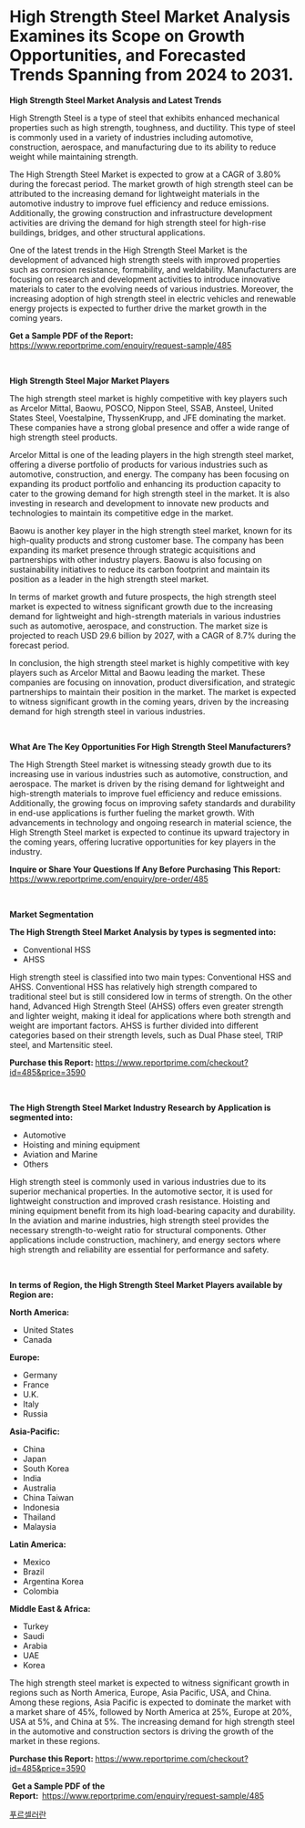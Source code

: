 <p><h1>High Strength Steel Market Analysis Examines its Scope on Growth Opportunities, and Forecasted Trends Spanning from 2024 to 2031.</h1></p><p><strong>High Strength Steel Market Analysis and Latest Trends</strong></p>
<p><p>High Strength Steel is a type of steel that exhibits enhanced mechanical properties such as high strength, toughness, and ductility. This type of steel is commonly used in a variety of industries including automotive, construction, aerospace, and manufacturing due to its ability to reduce weight while maintaining strength.</p><p>The High Strength Steel Market is expected to grow at a CAGR of 3.80% during the forecast period. The market growth of high strength steel can be attributed to the increasing demand for lightweight materials in the automotive industry to improve fuel efficiency and reduce emissions. Additionally, the growing construction and infrastructure development activities are driving the demand for high strength steel for high-rise buildings, bridges, and other structural applications.</p><p>One of the latest trends in the High Strength Steel Market is the development of advanced high strength steels with improved properties such as corrosion resistance, formability, and weldability. Manufacturers are focusing on research and development activities to introduce innovative materials to cater to the evolving needs of various industries. Moreover, the increasing adoption of high strength steel in electric vehicles and renewable energy projects is expected to further drive the market growth in the coming years.</p></p>
<p><strong>Get a Sample PDF of the Report:&nbsp;</strong> <a href="https://www.reportprime.com/enquiry/request-sample/485">https://www.reportprime.com/enquiry/request-sample/485</a></p>
<p>&nbsp;</p>
<p><strong>High Strength Steel Major Market Players</strong></p>
<p><p>The high strength steel market is highly competitive with key players such as Arcelor Mittal, Baowu, POSCO, Nippon Steel, SSAB, Ansteel, United States Steel, Voestalpine, ThyssenKrupp, and JFE dominating the market. These companies have a strong global presence and offer a wide range of high strength steel products.</p><p>Arcelor Mittal is one of the leading players in the high strength steel market, offering a diverse portfolio of products for various industries such as automotive, construction, and energy. The company has been focusing on expanding its product portfolio and enhancing its production capacity to cater to the growing demand for high strength steel in the market. It is also investing in research and development to innovate new products and technologies to maintain its competitive edge in the market.</p><p>Baowu is another key player in the high strength steel market, known for its high-quality products and strong customer base. The company has been expanding its market presence through strategic acquisitions and partnerships with other industry players. Baowu is also focusing on sustainability initiatives to reduce its carbon footprint and maintain its position as a leader in the high strength steel market.</p><p>In terms of market growth and future prospects, the high strength steel market is expected to witness significant growth due to the increasing demand for lightweight and high-strength materials in various industries such as automotive, aerospace, and construction. The market size is projected to reach USD 29.6 billion by 2027, with a CAGR of 8.7% during the forecast period.</p><p>In conclusion, the high strength steel market is highly competitive with key players such as Arcelor Mittal and Baowu leading the market. These companies are focusing on innovation, product diversification, and strategic partnerships to maintain their position in the market. The market is expected to witness significant growth in the coming years, driven by the increasing demand for high strength steel in various industries.</p></p>
<p>&nbsp;</p>
<p><strong>What Are The Key Opportunities For High Strength Steel Manufacturers?</strong></p>
<p><p>The High Strength Steel market is witnessing steady growth due to its increasing use in various industries such as automotive, construction, and aerospace. The market is driven by the rising demand for lightweight and high-strength materials to improve fuel efficiency and reduce emissions. Additionally, the growing focus on improving safety standards and durability in end-use applications is further fueling the market growth. With advancements in technology and ongoing research in material science, the High Strength Steel market is expected to continue its upward trajectory in the coming years, offering lucrative opportunities for key players in the industry.</p></p>
<p><strong>Inquire or Share Your Questions If Any Before Purchasing This Report:</strong> <a href="https://www.reportprime.com/enquiry/pre-order/485">https://www.reportprime.com/enquiry/pre-order/485</a></p>
<p>&nbsp;</p>
<p><strong>Market Segmentation</strong></p>
<p><strong>The High Strength Steel Market Analysis by types is segmented into:</strong></p>
<p><ul><li>Conventional HSS</li><li>AHSS</li></ul></p>
<p><p>High strength steel is classified into two main types: Conventional HSS and AHSS. Conventional HSS has relatively high strength compared to traditional steel but is still considered low in terms of strength. On the other hand, Advanced High Strength Steel (AHSS) offers even greater strength and lighter weight, making it ideal for applications where both strength and weight are important factors. AHSS is further divided into different categories based on their strength levels, such as Dual Phase steel, TRIP steel, and Martensitic steel.</p></p>
<p><strong>Purchase this Report:&nbsp;</strong><a href="https://www.reportprime.com/checkout?id=485&price=3590">https://www.reportprime.com/checkout?id=485&price=3590</a></p>
<p>&nbsp;</p>
<p><strong>The High Strength Steel Market Industry Research by Application is segmented into:</strong></p>
<p><ul><li>Automotive</li><li>Hoisting and mining equipment</li><li>Aviation and Marine</li><li>Others</li></ul></p>
<p><p>High strength steel is commonly used in various industries due to its superior mechanical properties. In the automotive sector, it is used for lightweight construction and improved crash resistance. Hoisting and mining equipment benefit from its high load-bearing capacity and durability. In the aviation and marine industries, high strength steel provides the necessary strength-to-weight ratio for structural components. Other applications include construction, machinery, and energy sectors where high strength and reliability are essential for performance and safety.</p></p>
<p>&nbsp;</p>
<p><strong>In terms of Region, the High Strength Steel Market Players available by Region are:</strong></p>
<p>
    <p> <strong> North America: </strong>
        <ul>
            <li>United States</li>
            <li>Canada</li>
        </ul>
        </p> 
    <p> <strong> Europe: </strong>
        <ul>
            <li>Germany</li>
            <li>France</li>
            <li>U.K.</li>
            <li>Italy</li>
            <li>Russia</li>
        </ul>
        </p> 
    <p> <strong> Asia-Pacific: </strong>
        <ul>
            <li>China</li>
            <li>Japan</li>
            <li>South Korea</li>
            <li>India</li>
            <li>Australia</li>
            <li>China Taiwan</li>
            <li>Indonesia</li>
            <li>Thailand</li>
            <li>Malaysia</li>
        </ul>
        </p> 
    <p> <strong> Latin America: </strong>
        <ul>
            <li>Mexico</li>
            <li>Brazil</li>
            <li>Argentina Korea</li>
            <li>Colombia</li>
        </ul>
        </p> 
    <p> <strong> Middle East & Africa: </strong>
        <ul>
            <li>Turkey</li>
            <li>Saudi</li>
            <li>Arabia</li>
            <li>UAE</li>
            <li>Korea</li>
        </ul>
    </p>
    </p>
<p><p>The high strength steel market is expected to witness significant growth in regions such as North America, Europe, Asia Pacific, USA, and China. Among these regions, Asia Pacific is expected to dominate the market with a market share of 45%, followed by North America at 25%, Europe at 20%, USA at 5%, and China at 5%. The increasing demand for high strength steel in the automotive and construction sectors is driving the growth of the market in these regions.</p></p>
<p><strong>Purchase this Report: </strong><a href="https://www.reportprime.com/checkout?id=485&price=3590">https://www.reportprime.com/checkout?id=485&price=3590</a></p>
<p>&nbsp;<strong>Get a Sample PDF of the Report:&nbsp;&nbsp;</strong><a href="https://www.reportprime.com/enquiry/request-sample/485">https://www.reportprime.com/enquiry/request-sample/485</a></p>
<p><strong></strong></p>
<p><p><a href="https://github.com/oajzkywllm460/Market-Research-Report-List-1/blob/main/5986221194116.md">푸르셀러란</a></p></p>